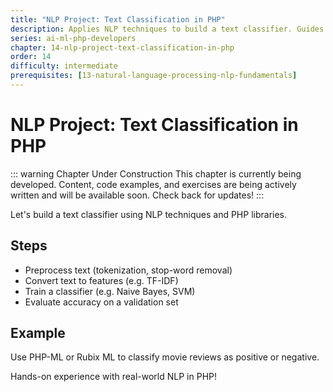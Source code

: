 ```yaml
---
title: "NLP Project: Text Classification in PHP"
description: Applies NLP techniques to build a text classifier. Guides the reader through developing a sentiment analysis or topic classifier using PHP libraries, from preprocessing to evaluation.
series: ai-ml-php-developers
chapter: 14-nlp-project-text-classification-in-php
order: 14
difficulty: intermediate
prerequisites: [13-natural-language-processing-nlp-fundamentals]
---
```


# NLP Project: Text Classification in PHP

::: warning Chapter Under Construction
This chapter is currently being developed. Content, code examples, and exercises are being actively written and will be available soon. Check back for updates!
:::

Let's build a text classifier using NLP techniques and PHP libraries.

## Steps

- Preprocess text (tokenization, stop-word removal)
- Convert text to features (e.g. TF-IDF)
- Train a classifier (e.g. Naive Bayes, SVM)
- Evaluate accuracy on a validation set

## Example

Use PHP-ML or Rubix ML to classify movie reviews as positive or negative.

Hands-on experience with real-world NLP in PHP!
